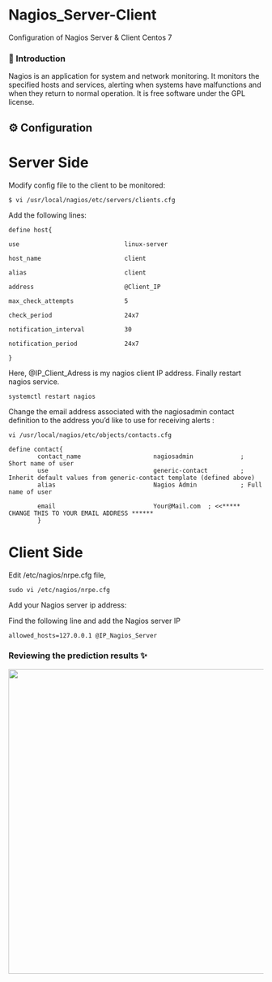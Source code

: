 # Nagios_Server-Client
Configuration of Nagios Server &amp; Client Centos 7

### :speech_balloon: Introduction
Nagios is an application for system and network monitoring. It monitors the specified hosts and services, alerting when systems have malfunctions and when they return to normal operation. It is free software under the GPL license.

## :gear: Configuration 

# Server Side
Modify config file to the client to be monitored:

```shell
$ vi /usr/local/nagios/etc/servers/clients.cfg
```
Add the following lines:

```shell
define host{

use                             linux-server

host_name                       client

alias                           client

address                         @Client_IP

max_check_attempts              5

check_period                    24x7

notification_interval           30

notification_period             24x7

}
```
Here, @IP_Client_Adress is my nagios client IP address. Finally restart nagios service.

```shell
systemctl restart nagios
```
Change the email address associated with the nagiosadmin contact definition to the address you’d like to use for receiving alerts : 
```shell
vi /usr/local/nagios/etc/objects/contacts.cfg
```
```shell
define contact{
        contact_name                    nagiosadmin             ; Short name of user
        use                             generic-contact         ; Inherit default values from generic-contact template (defined above)
        alias                           Nagios Admin            ; Full name of user

        email                           Your@Mail.com  ; <<***** CHANGE THIS TO YOUR EMAIL ADDRESS ******
        }
```
# Client Side
Edit /etc/nagios/nrpe.cfg file,
```shell
sudo vi /etc/nagios/nrpe.cfg
```
Add your Nagios server ip address:

Find the following line and add the Nagios server IP
```shell
allowed_hosts=127.0.0.1 @IP_Nagios_Server
```

### Reviewing the prediction results :sparkles:	
<p align="center">
  <img src="https://user-images.githubusercontent.com/47121168/85165507-3d1de880-b266-11ea-85dd-fd9f091cf856.PNG" width="600"/> 
</p>
